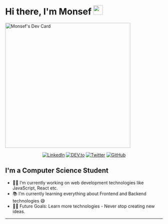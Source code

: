 # Hi there, I'm Monsef  <img width="30px" src="https://media.tenor.com/images/3b388fe03da271d2674faf85eb7c3fcd/tenor.gif" />
<!--- aka [Bgstatic][website] -->
<a style="align=right" href="https://app.daily.dev/MonsefDev"><img src="https://api.daily.dev/devcards/075aa9713e2f4e67bdfcef9c2900f2f8.png?r=508" width="400" alt="Monsef's Dev Card"/></a>

<p align="center">
<a href="https://www.linkedin.com/in/mettahiri/" target="_blank"><img src="https://img.shields.io/badge/LinkedIn-%230077B5.svg?&style=flat-square&logo=linkedin&logoColor=white" alt="LinkedIn"></a>
<a href="https://dev.to/" target="_blank"><img src="https://img.shields.io/badge/DEV-%230A0A0A.svg?&style=flat-square&logo=DEV.to&logoColor=white" alt="DEV.to"></a>
<a href="https://twitter.com/monseff_" target="_blank"><img src="https://img.shields.io/badge/-Twitter-1ca0f1?style=flat-square&labelColor=1ca0f1&logo=twitter&logoColor=white" alt="Twitter"></a>
<a href="https://github.com/monsefcode" target="_blank"><img src="https://img.shields.io/badge/-GitHub-181717?style=flat-square&logo=github" alt="GitHub"></a>
</p>

## I'm a Computer Science Student  

- 👨‍💻 I’m currently working on web development technologies like JavaScript, React etc.
- 📚 I’m currently learning everything about Frontend and Backend technologies 😅
- 💪🏼 Future Goals: Learn more technologies - Never stop creating new ideas.

---
